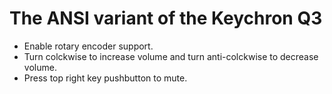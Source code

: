 # The ANSI variant of the Keychron Q3

- Enable rotary encoder support.
- Turn colckwise to increase volume and turn anti-colckwise to decrease volume.
- Press top right key pushbutton to mute.
